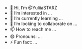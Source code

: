- 👋 Hi, I’m @YuliiaSTARZ
- 👀 I’m interested in ...
- 🌱 I’m currently learning ...
- 💞️ I’m looking to collaborate on ...
- 📫 How to reach me ...
- 😄 Pronouns: ...
- ⚡ Fun fact: ...

<!---
YuliiaSTARZ/YuliiaSTARZ is a ✨ special ✨ repository because its `README.md` (this file) appears on your GitHub profile.
You can click the Preview link to take a look at your changes.
--->
